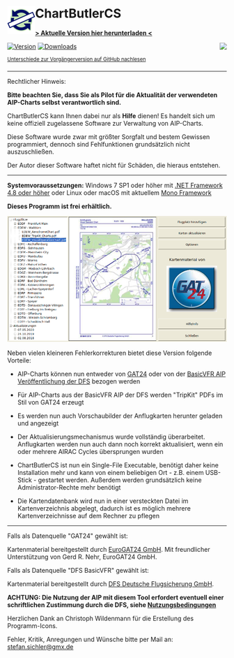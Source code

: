 # ChartButlerCS [<img src="./ChartButlerCS/Icon1.png" width="64" height="64" align="left" />](https://stsichler.github.io/ChartButlerCS/)

[**> Aktuelle Version hier herunterladen <**](https://github.com/stsichler/ChartButlerCS/releases/latest/download/ChartButlerCS.zip)

[![Version](https://img.shields.io/github/v/release/stsichler/ChartButlerCS?label=version&style=for-the-badge)](https://github.com/stsichler/ChartButlerCS/releases/latest/download/ChartButlerCS.zip) [![Downloads](https://img.shields.io/github/downloads/stsichler/ChartButlerCS/latest/total?label=Downloads&style=for-the-badge)](https://github.com/stsichler/ChartButlerCS/releases/latest/download/ChartButlerCS.zip)
[<img src="https://www.paypalobjects.com/de_DE/DE/i/btn/btn_donate_LG.gif" align="right" />](https://www.paypal.com/donate/?hosted_button_id=3QJRLMM3CAWKS)

<sup>[Unterschiede zur Vorgängerversion auf GitHub nachlesen](https://github.com/stsichler/ChartButlerCS/releases)</sup>

---
Rechtlicher Hinweis: 

**Bitte beachten Sie, dass Sie als Pilot für die Aktualität der verwendeten AIP-Charts selbst verantwortlich sind.**

ChartButlerCS kann Ihnen dabei nur als **Hilfe** dienen! Es handelt sich um keine offiziell zugelassene Software zur Verwaltung von AIP-Charts.

Diese Software wurde zwar mit größter Sorgfalt und bestem Gewissen programmiert, dennoch sind Fehlfunktionen grundsätzlich nicht auszuschließen.

Der Autor dieser Software haftet nicht für Schäden, die hieraus entstehen. 

---
**Systemvoraussetzungen:** Windows 7 SP1 oder höher mit [.NET Framework 4.8 oder höher](https://dotnet.microsoft.com/download/dotnet-framework) oder Linux oder macOS mit aktuellem [Mono Framework](https://www.mono-project.com/)

**Dieses Programm ist frei erhältlich.**

![Screenshot](https://github.com/stsichler/ChartButlerCS/raw/master/Screenshot.png)

Neben vielen kleineren Fehlerkorrekturen bietet diese Version folgende Vorteile:

- AIP-Charts können nun entweder von [GAT24](https://www.gat24.de/) oder von der [BasicVFR AIP Veröffentlichung der DFS](https://aip.dfs.de/BasicVFR) bezogen werden

- Für AIP-Charts aus der BasicVFR AIP der DFS werden "TripKit" PDFs im Stil von GAT24 erzeugt

- Es werden nun auch Vorschaubilder der Anflugkarten herunter geladen und angezeigt

- Der Aktualisierungsmechanismus wurde vollständig überarbeitet. Anflugkarten werden nun auch dann noch korrekt aktualisiert, wenn ein oder mehrere AIRAC Cycles übersprungen wurden

- ChartButlerCS ist nun ein Single-File Executable, benötigt daher keine Installation mehr und kann von einem beliebigen Ort - z.B. einem USB-Stick - gestartet werden. Außerdem werden grundsätzlich keine Administrator-Rechte mehr benötigt

- Die Kartendatenbank wird nun in einer versteckten Datei im Kartenverzeichnis abgelegt, dadurch ist es möglich mehrere Kartenverzeichnisse auf dem Rechner zu pflegen  

---
Falls als Datenquelle "GAT24" gewählt ist:

Kartenmaterial bereitgestellt durch [EuroGAT24 GmbH](https://www.gat24.de/). 
Mit freundlicher Unterstützung von Gerd R. Nehr, EuroGAT24 GmbH.


Falls als Datenquelle "DFS BasicVFR" gewählt ist:

Kartenmaterial bereitgestellt durch [DFS Deutsche Flugsicherung GmbH](https://aip.dfs.de/BasicVFR).

**ACHTUNG: Die Nutzung der AIP mit diesem Tool erfordert eventuell einer schriftlichen Zustimmung durch die DFS, siehe [Nutzungsbedingungen](https://ais.dfs.de/pilotservice/service/information/disclaimer/disclaimer.jsp)**


Herzlichen Dank an Christoph Wildenmann für die Erstellung des Programm-Icons.


Fehler, Kritik, Anregungen und Wünsche bitte per Mail an:
<a href="mailto:stefan.sichler@gmx.de?subject=ChartButlerCS">stefan.sichler@gmx.de</a>
